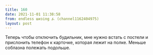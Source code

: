 ```yaml
---
title: 160
date: 2021-11-01 11:38:58
from: endless шизing ⍼ (channel1162404975)
layout: post
---
```


Теперь чтобы отключить будильник, мне нужно встать с постели и прислонить телефон к карточке, которая лежит на полке. Меньше соблазна полежать подольше.
